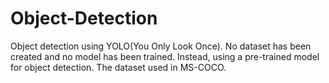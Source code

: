 # Object-Detection
Object detection using YOLO(You Only Look Once). No dataset has been created and no model has been trained. Instead, using a pre-trained model for object detection. The dataset used in MS-COCO.
